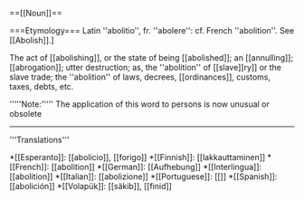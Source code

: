 ==[[Noun]]==

===Etymology===
Latin ''abolitio'', fr. ''abolere'': cf. French ''abolition''. See [[Abolish]].]

The act of [[abolishing]], or the state of being [[abolished]]; an [[annulling]]; [[abrogation]]; utter destruction; as, the ''abolition'' of [[slave]]ry]] or the slave trade; the ''abolition'' of laws, decrees, [[ordinances]], customs, taxes, debts, etc.

'''''Note:''''' The application of this word to persons is now unusual or obsolete

----

'''Translations'''

*[[Esperanto]]: [[abolicio]], [[forigo]] 
*[[Finnish]]: [[lakkauttaminen]]
*[[French]]: [[abolition]]
*[[German]]: [[Aufhebung]]
*[[Interlingua]]: [[abolition]] 
*[[Italian]]: [[abolizione]] 
*[[Portuguese]]: [[]] 
*[[Spanish]]: [[abolición]]
*[[Volapük]]: [[säkib]], [[finid]]